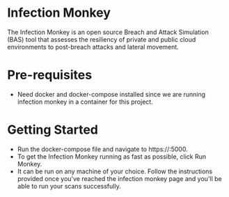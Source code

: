 # Infection Monkey

The Infection Monkey is an open source Breach and Attack Simulation (BAS) tool that assesses the resiliency of private and public cloud environments to post-breach attacks and lateral movement.

# Pre-requisites
 - Need docker and docker-compose installed since we are running infection monkey in a container for this project.

# Getting Started

 - Run the docker-compose file and navigate to https://<server-ip>:5000.
 - To get the Infection Monkey running as fast as possible, click Run Monkey.
 - It can be run on any machine of your choice. Follow the instructions provided once you've reached the infection monkey page and you'll be able to run your scans successfully.
 
